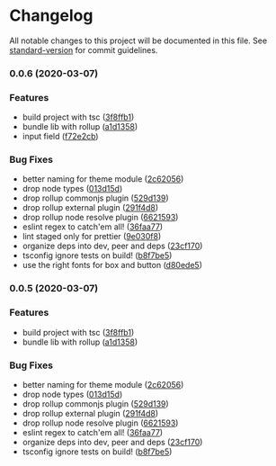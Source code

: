 # Changelog

All notable changes to this project will be documented in this file. See [standard-version](https://github.com/conventional-changelog/standard-version) for commit guidelines.

### 0.0.6 (2020-03-07)


### Features

* build project with tsc ([3f8ffb1](https://github.com/sombreroEnPuntas/retro-ui/commit/3f8ffb111d32a842a8d58a699c9fa81e6694cdfe))
* bundle lib with rollup ([a1d1358](https://github.com/sombreroEnPuntas/retro-ui/commit/a1d13580a0d9eee9e897b4995c5a11d930553d3e))
* input field ([f72e2cb](https://github.com/sombreroEnPuntas/retro-ui/commit/f72e2cb903f398efbd6302061743be81c590c0d4))


### Bug Fixes

* better naming for theme module ([2c62056](https://github.com/sombreroEnPuntas/retro-ui/commit/2c62056fcf04c1c1169a77924e10a5dd65be6c06))
* drop node types ([013d15d](https://github.com/sombreroEnPuntas/retro-ui/commit/013d15dae9a6058049d42f55a7b9059f8918cca3))
* drop rollup commonjs plugin ([529d139](https://github.com/sombreroEnPuntas/retro-ui/commit/529d139cb2d4cd37608b8356732778bf38120643))
* drop rollup external plugin ([291f4d8](https://github.com/sombreroEnPuntas/retro-ui/commit/291f4d8516d17f8d0d0eb043981c3a3b6b7da1d3))
* drop rollup node resolve plugin ([6621593](https://github.com/sombreroEnPuntas/retro-ui/commit/6621593a53392197d1ad79a583b411fd30781b86))
* eslint regex to catch'em all! ([36faa77](https://github.com/sombreroEnPuntas/retro-ui/commit/36faa773e2fc48154bf0230ec5cd110e2fb4b339))
* lint staged only for prettier ([9e030f8](https://github.com/sombreroEnPuntas/retro-ui/commit/9e030f8ddd6d6253e55fa94a2387f0096bad5b72))
* organize deps into dev, peer and deps ([23cf170](https://github.com/sombreroEnPuntas/retro-ui/commit/23cf170c2018ebb13d5fb5e75166b8ff94613196))
* tsconfig ignore tests on build! ([b8f7be5](https://github.com/sombreroEnPuntas/retro-ui/commit/b8f7be5a31ee8cfe68ad197364396fd702a4e597))
* use the right fonts for box and button ([d80ede5](https://github.com/sombreroEnPuntas/retro-ui/commit/d80ede55d9dcf57bbe258be085b514c5a0001eb2))

### 0.0.5 (2020-03-07)


### Features

* build project with tsc ([3f8ffb1](https://github.com/sombreroEnPuntas/retro-ui/commit/3f8ffb111d32a842a8d58a699c9fa81e6694cdfe))
* bundle lib with rollup ([a1d1358](https://github.com/sombreroEnPuntas/retro-ui/commit/a1d13580a0d9eee9e897b4995c5a11d930553d3e))


### Bug Fixes

* better naming for theme module ([2c62056](https://github.com/sombreroEnPuntas/retro-ui/commit/2c62056fcf04c1c1169a77924e10a5dd65be6c06))
* drop node types ([013d15d](https://github.com/sombreroEnPuntas/retro-ui/commit/013d15dae9a6058049d42f55a7b9059f8918cca3))
* drop rollup commonjs plugin ([529d139](https://github.com/sombreroEnPuntas/retro-ui/commit/529d139cb2d4cd37608b8356732778bf38120643))
* drop rollup external plugin ([291f4d8](https://github.com/sombreroEnPuntas/retro-ui/commit/291f4d8516d17f8d0d0eb043981c3a3b6b7da1d3))
* drop rollup node resolve plugin ([6621593](https://github.com/sombreroEnPuntas/retro-ui/commit/6621593a53392197d1ad79a583b411fd30781b86))
* eslint regex to catch'em all! ([36faa77](https://github.com/sombreroEnPuntas/retro-ui/commit/36faa773e2fc48154bf0230ec5cd110e2fb4b339))
* organize deps into dev, peer and deps ([23cf170](https://github.com/sombreroEnPuntas/retro-ui/commit/23cf170c2018ebb13d5fb5e75166b8ff94613196))
* tsconfig ignore tests on build! ([b8f7be5](https://github.com/sombreroEnPuntas/retro-ui/commit/b8f7be5a31ee8cfe68ad197364396fd702a4e597))
